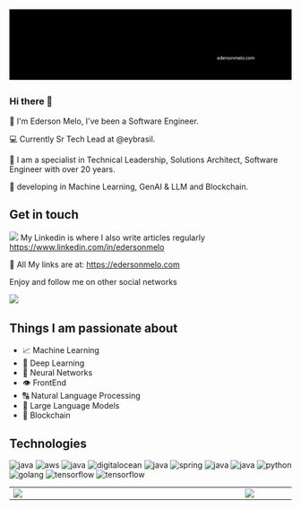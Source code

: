 [![capa](https://github.com/edersonmelo/edersonmelo/blob/f20d6afb4de75a9dad9b6b9d05278aa9e534629b/edersonmelo-com.png)](https://github.com/edersonmelo?tab=repositories)
---
### Hi there 👋

:rocket: I'm Ederson Melo, I've been a Software Engineer.

:computer: Currently Sr Tech Lead at @eybrasil.

:compass: I am a specialist in Technical Leadership, Solutions Architect, Software Engineer with over 20 years.

 🤖 developing in Machine Learning, GenAI & LLM and Blockchain.



## Get in touch
[![](https://img.shields.io/badge/linkedin-blue)](https://www.linkedin.com/in/edersonmelo/) My Linkedin is where I also write articles regularly https://www.linkedin.com/in/edersonmelo

💙 All My links are at: https://edersonmelo.com

Enjoy and follow me on other social networks

[![](https://img.shields.io/badge/instagram-ff69b4)](https://www.instagram.com/edersonmmelo/)


## Things I am passionate about

- 📈 Machine Learning
- 🤖 Deep Learning
- 🧠 Neural Networks
- 👁️ FrontEnd
- 🔠 Natural Language Processing
- 💬 Large Language Models
- 🔲 Blockchain


## Technologies

<p align="left">
  <img src="https://www.vectorlogo.zone/logos/microsoft_azure/microsoft_azure-icon.svg" alt="java" width="30" height="30"/>
  <img src="https://www.vectorlogo.zone/logos/amazon_aws/amazon_aws-icon.svg" alt="aws" width="30" height="30"/>
  <img src="https://www.vectorlogo.zone/logos/google/google-icon.svg" alt="java" width="30" height="30"/>
  <img src="https://www.vectorlogo.zone/logos/digitalocean/digitalocean-icon.svg" alt="digitalocean" width="30" height="30"/>
  <img src="https://www.vectorlogo.zone/logos/java/java-icon.svg" alt="java" width="30" height="30"/>
  <img src="https://www.vectorlogo.zone/logos/springio/springio-icon.svg" alt="spring" width="30" height="30"/>
  <img src="https://www.vectorlogo.zone/logos/javascript/javascript-icon.svg" alt="java" width="30" height="30"/>
  <img src="https://www.vectorlogo.zone/logos/dotnet/dotnet-horizontal.svg" alt="java" width="70" height="30"/>
  <img src="https://www.vectorlogo.zone/logos/python/python-icon.svg" alt="python" width="30" height="30"/>
  <img src="https://www.vectorlogo.zone/logos/golang/golang-icon.svg" alt="golang" width="30" height="30"/>
  <img src="https://www.vectorlogo.zone/logos/tensorflow/tensorflow-icon.svg" alt="tensorflow" width="30" height="30"/>
  <img src="https://www.vectorlogo.zone/logos/jupyter/jupyter-icon.svg" alt="tensorflow" width="30" height="30"/>
  
</p>


<center>
  <table>
    <tr>
        <td><img width="400px" align="left" src="https://github-readme-stats.vercel.app/api/top-langs/?username=edersonmelo&hide=html&layout=compact&theme=buefy" /></td>
        <td><img width="495px" align="left" src="https://github-readme-stats.vercel.app/api?username=edersonmelo&theme=buefy" /></td>
    </tr>   
  </table>
</center>  
